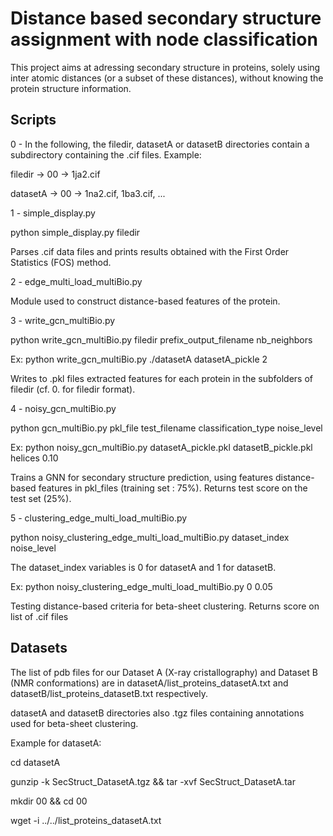 # Distance based secondary structure assignment with node classification


This project aims at adressing secondary structure in proteins, solely using inter atomic distances (or a subset of these distances), without knowing the protein structure information.
















## Scripts





0 - In the following, the filedir, datasetA or datasetB directories contain a subdirectory containing the .cif files. Example: 

filedir  -> 00 -> 1ja2.cif

datasetA -> 00 -> 1na2.cif, 1ba3.cif, ...

1 - simple\_display.py

python simple\_display.py filedir

Parses .cif data files and prints results obtained with the First Order Statistics (FOS) method. 

2 - edge\_multi\_load\_multiBio.py

Module used to construct distance-based features of the protein.

3 - write\_gcn\_multiBio.py

python write\_gcn\_multiBio.py filedir prefix\_output\_filename nb\_neighbors

Ex: python write\_gcn\_multiBio.py ./datasetA datasetA\_pickle 2

Writes to .pkl files extracted features for each protein in the subfolders of filedir (cf. 0. for filedir format).

4 - noisy\_gcn\_multiBio.py

python gcn\_multiBio.py pkl\_file test\_filename classification\_type noise\_level

Ex: python noisy\_gcn\_multiBio.py datasetA\_pickle.pkl datasetB\_pickle.pkl helices 0.10 

Trains a GNN for secondary structure prediction, using features distance-based features in pkl\_files (training set : 75%). 
Returns test score on the test set (25%).

5 - clustering\_edge\_multi\_load\_multiBio.py

python noisy\_clustering\_edge\_multi\_load\_multiBio.py dataset\_index noise\_level 

The dataset\_index variables is 0 for datasetA and 1 for datasetB.

Ex: python noisy\_clustering\_edge\_multi\_load\_multiBio.py 0 0.05

Testing distance-based criteria for beta-sheet clustering. Returns score on list of .cif files




## Datasets 

The list of pdb files for our Dataset A (X-ray cristallography) and Dataset B (NMR conformations) are in  datasetA/list\_proteins\_datasetA.txt and datasetB/list\_proteins\_datasetB.txt respectively.

datasetA and datasetB directories also .tgz files containing annotations used for beta-sheet clustering.




Example for datasetA: 


cd datasetA

gunzip -k SecStruct_DatasetA.tgz && tar -xvf SecStruct_DatasetA.tar

mkdir 00 && cd 00

wget -i ../../list\_proteins\_datasetA.txt
